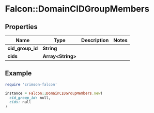 # Falcon::DomainCIDGroupMembers

## Properties

| Name | Type | Description | Notes |
| ---- | ---- | ----------- | ----- |
| **cid_group_id** | **String** |  |  |
| **cids** | **Array&lt;String&gt;** |  |  |

## Example

```ruby
require 'crimson-falcon'

instance = Falcon::DomainCIDGroupMembers.new(
  cid_group_id: null,
  cids: null
)
```

